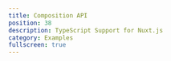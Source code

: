 ```yaml
---
title: Composition API
position: 38
description: TypeScript Support for Nuxt.js
category: Examples
fullscreen: true
---
```



<Example name="composition-api/minimal" />
